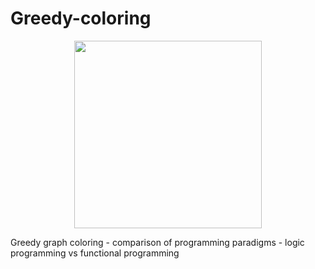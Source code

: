 # Greedy-coloring

<p align="center">
  <img width="300" height="300" src="https://encrypted-tbn0.gstatic.com/images?q=tbn:ANd9GcQ_N3QRDpxqlQOwoN57KteK3K_dTlhdHqSr8LrP1r1sGmI3d5G-yQ">
</p>

Greedy graph coloring - comparison of programming paradigms - logic programming vs functional programming<br>
